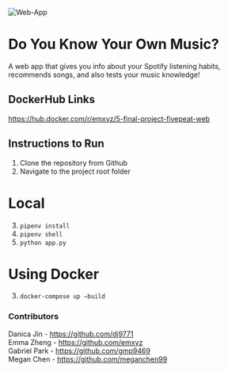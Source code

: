 ![Web-App](https://github.com/software-students-fall2023/5-final-project-fivepeat/actions/workflows/workflow_app.yml/badge.svg)

# Do You Know Your Own Music?

A web app that gives you info about your Spotify listening habits, recommends songs, and also tests your music knowledge!

## DockerHub Links
https://hub.docker.com/r/emxyz/5-final-project-fivepeat-web

## Instructions to Run
1. Clone the repository from Github
2. Navigate to the project root folder
# Local
3. `pipenv install`
4. `pipenv shell`
5. `python app.py`

# Using Docker
3. `docker-compose up —build`

### Contributors
Danica Jin - https://github.com/dj9771    
Emma Zheng - https://github.com/emxyz   
Gabriel Park - https://github.com/gmp9469    
Megan Chen - https://github.com/meganchen99
